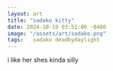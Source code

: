 ```yaml
---
layout: art
title: "sadako kitty"
date: 2024-10-19 03:51:00 -0400
image: "/assets/art/sadako.png"
tags:   sadako deadbydaylight
---
```


i like her shes kinda silly